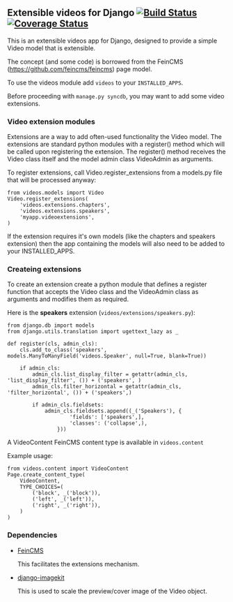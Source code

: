 ## Extensible videos for Django [![Build Status](https://travis-ci.org/incuna/incuna-videos.svg?branch=master)](https://travis-ci.org/incuna/incuna-videos) [![Coverage Status](https://img.shields.io/coveralls/incuna/incuna-videos.svg)](https://coveralls.io/r/incuna/incuna-videos?branch=master)

This is an extensible videos app for Django, designed to provide a simple Video model that is extensible.

The concept (and some code) is borrowed from the FeinCMS (https://github.com/feincms/feincms) page model.

To use the videos module add `videos` to your `INSTALLED_APPS`.

Before proceeding with `manage.py syncdb`, you may want to add some video extensions.


### Video extension modules

Extensions are a way to add often-used functionality the Video model. The extensions are standard python modules with a register() method which will be called upon registering the extension. The register() method receives the Video class itself and the model admin class VideoAdmin as arguments.

To register extensions, call Video.register_extensions from a models.py file that will be processed anyway:

    from videos.models import Video
    Video.register_extensions(
        'videos.extensions.chapters',
        'videos.extensions.speakers',
        'myapp.videoextensions',
    )

If the extension requires it's own models (like the chapters and speakers extension) then the app containing the models will also need to be added to your INSTALLED_APPS.

### Createing extensions

To create an extension create a python module that defines a register function that accepts the Video class and the VideoAdmin class as arguments and modifies them as required.

Here is the **speakers** extension (`videos/extensions/speakers.py`):

    from django.db import models
    from django.utils.translation import ugettext_lazy as _

    def register(cls, admin_cls):
        cls.add_to_class('speakers', models.ManyToManyField('videos.Speaker', null=True, blank=True))

        if admin_cls:
            admin_cls.list_display_filter = getattr(admin_cls, 'list_display_filter', ()) + ('speakers', )
            admin_cls.filter_horizontal = getattr(admin_cls, 'filter_horizontal', ()) + ('speakers',)

            if admin_cls.fieldsets:
                admin_cls.fieldsets.append((_('Speakers'), {
                        'fields': ['speakers',],
                        'classes': ('collapse',),
                    }))


A VideoContent FeinCMS content type is available in `videos.content`

Example usage: 

    from videos.content import VideoContent
    Page.create_content_type(
        VideoContent,
        TYPE_CHOICES=(
            ('block', _('block')),
            ('left', _('left')),
            ('right', _('right')),
        )
    )

### Dependencies

* [FeinCMS](http://www.feincms.org/)

    This facilitates the extensions mechanism.

* [django-imagekit](http://django-imagekit.readthedocs.org/en/latest/)

    This is used to scale the preview/cover image of the Video object.
